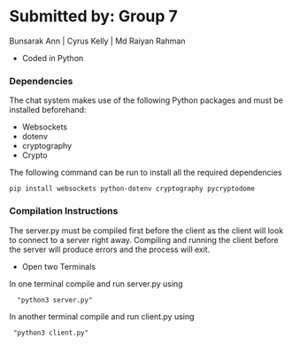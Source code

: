 # Submitted by: Group 7

Bunsarak Ann | Cyrus Kelly | Md Raiyan Rahman
 
 * Coded in Python

### Dependencies
The chat system makes use of the following Python packages and must be installed beforehand:
- Websockets
- dotenv
- cryptography
- Crypto

The following command can be run to install all the required dependencies 
```
pip install websockets python-dotenv cryptography pycryptodome
```

### Compilation Instructions
The server.py must be compiled first before the client as the client will look to connect to a server right away. Compiling and running the client before the server will produce errors and the process will exit. 


 - Open two Terminals


  In one terminal compile and run server.py using
```
  "python3 server.py"
```

 In another terminal compile and run client.py using
 ```
  "python3 client.py"
```


